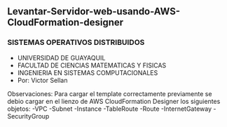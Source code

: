 ## Levantar-Servidor-web-usando-AWS-CloudFormation-designer
### SISTEMAS OPERATIVOS DISTRIBUIDOS
- UNIVERSIDAD DE GUAYAQUIL
- FACULTAD DE CIENCIAS MATEMATICAS Y FISICAS
- INGENIERIA EN SISTEMAS COMPUTACIONALES
- Por: Victor Sellan

Observaciones:  Para cargar el template correctamente previamente se debio cargar en el lienzo de AWS CloudFormation Designer los siguientes objetos:
-VPC
-Subnet
-Instance
-TableRoute
-Route
-InternetGateway
-SecurityGroup
